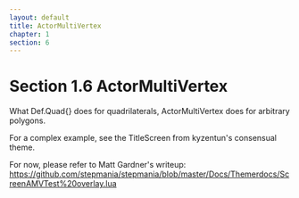 ```yaml
---
layout: default
title: ActorMultiVertex
chapter: 1
section: 6
---
```


# Section 1.6 ActorMultiVertex

What Def.Quad{} does for quadrilaterals, ActorMultiVertex does for arbitrary polygons.

For a complex example, see the TitleScreen from kyzentun's consensual theme.

For now, please refer to Matt Gardner's writeup: <https://github.com/stepmania/stepmania/blob/master/Docs/Themerdocs/ScreenAMVTest%20overlay.lua>